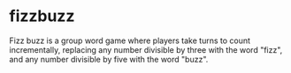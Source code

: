 # fizzbuzz
Fizz buzz is a group word game where players take turns to count incrementally, replacing any number divisible by three with the word "fizz", and any number divisible by five with the word "buzz".
